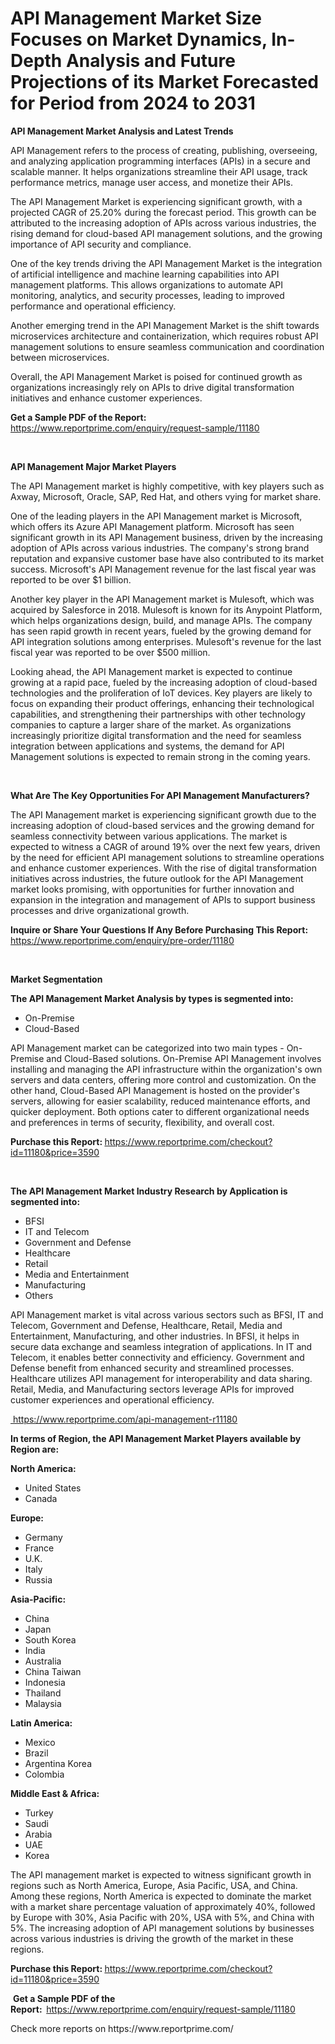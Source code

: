 <p><h1>API Management Market Size Focuses on Market Dynamics, In-Depth Analysis and Future Projections of its Market Forecasted for Period from 2024 to 2031</h1></p><p><strong>API Management Market Analysis and Latest Trends</strong></p>
<p><p>API Management refers to the process of creating, publishing, overseeing, and analyzing application programming interfaces (APIs) in a secure and scalable manner. It helps organizations streamline their API usage, track performance metrics, manage user access, and monetize their APIs.</p><p>The API Management Market is experiencing significant growth, with a projected CAGR of 25.20% during the forecast period. This growth can be attributed to the increasing adoption of APIs across various industries, the rising demand for cloud-based API management solutions, and the growing importance of API security and compliance.</p><p>One of the key trends driving the API Management Market is the integration of artificial intelligence and machine learning capabilities into API management platforms. This allows organizations to automate API monitoring, analytics, and security processes, leading to improved performance and operational efficiency.</p><p>Another emerging trend in the API Management Market is the shift towards microservices architecture and containerization, which requires robust API management solutions to ensure seamless communication and coordination between microservices.</p><p>Overall, the API Management Market is poised for continued growth as organizations increasingly rely on APIs to drive digital transformation initiatives and enhance customer experiences.</p></p>
<p><strong>Get a Sample PDF of the Report:&nbsp;</strong> <a href="https://www.reportprime.com/enquiry/request-sample/11180">https://www.reportprime.com/enquiry/request-sample/11180</a></p>
<p>&nbsp;</p>
<p><strong>API Management Major Market Players</strong></p>
<p><p>The API Management market is highly competitive, with key players such as Axway, Microsoft, Oracle, SAP, Red Hat, and others vying for market share. </p><p>One of the leading players in the API Management market is Microsoft, which offers its Azure API Management platform. Microsoft has seen significant growth in its API Management business, driven by the increasing adoption of APIs across various industries. The company's strong brand reputation and expansive customer base have also contributed to its market success. Microsoft's API Management revenue for the last fiscal year was reported to be over $1 billion.</p><p>Another key player in the API Management market is Mulesoft, which was acquired by Salesforce in 2018. Mulesoft is known for its Anypoint Platform, which helps organizations design, build, and manage APIs. The company has seen rapid growth in recent years, fueled by the growing demand for API integration solutions among enterprises. Mulesoft's revenue for the last fiscal year was reported to be over $500 million.</p><p>Looking ahead, the API Management market is expected to continue growing at a rapid pace, fueled by the increasing adoption of cloud-based technologies and the proliferation of IoT devices. Key players are likely to focus on expanding their product offerings, enhancing their technological capabilities, and strengthening their partnerships with other technology companies to capture a larger share of the market. As organizations increasingly prioritize digital transformation and the need for seamless integration between applications and systems, the demand for API Management solutions is expected to remain strong in the coming years.</p></p>
<p>&nbsp;</p>
<p><strong>What Are The Key Opportunities For API Management Manufacturers?</strong></p>
<p><p>The API Management market is experiencing significant growth due to the increasing adoption of cloud-based services and the growing demand for seamless connectivity between various applications. The market is expected to witness a CAGR of around 19% over the next few years, driven by the need for efficient API management solutions to streamline operations and enhance customer experiences. With the rise of digital transformation initiatives across industries, the future outlook for the API Management market looks promising, with opportunities for further innovation and expansion in the integration and management of APIs to support business processes and drive organizational growth.</p></p>
<p><strong>Inquire or Share Your Questions If Any Before Purchasing This Report:</strong> <a href="https://www.reportprime.com/enquiry/pre-order/11180">https://www.reportprime.com/enquiry/pre-order/11180</a></p>
<p>&nbsp;</p>
<p><strong>Market Segmentation</strong></p>
<p><strong>The API Management Market Analysis by types is segmented into:</strong></p>
<p><ul><li>On-Premise</li><li>Cloud-Based</li></ul></p>
<p><p>API Management market can be categorized into two main types - On-Premise and Cloud-Based solutions. On-Premise API Management involves installing and managing the API infrastructure within the organization's own servers and data centers, offering more control and customization. On the other hand, Cloud-Based API Management is hosted on the provider's servers, allowing for easier scalability, reduced maintenance efforts, and quicker deployment. Both options cater to different organizational needs and preferences in terms of security, flexibility, and overall cost.</p></p>
<p><strong>Purchase this Report:&nbsp;</strong><a href="https://www.reportprime.com/checkout?id=11180&price=3590">https://www.reportprime.com/checkout?id=11180&price=3590</a></p>
<p>&nbsp;</p>
<p><strong>The API Management Market Industry Research by Application is segmented into:</strong></p>
<p><ul><li>BFSI</li><li>IT and Telecom</li><li>Government and Defense</li><li>Healthcare</li><li>Retail</li><li>Media and Entertainment</li><li>Manufacturing</li><li>Others</li></ul></p>
<p><p>API Management market is vital across various sectors such as BFSI, IT and Telecom, Government and Defense, Healthcare, Retail, Media and Entertainment, Manufacturing, and other industries. In BFSI, it helps in secure data exchange and seamless integration of applications. In IT and Telecom, it enables better connectivity and efficiency. Government and Defense benefit from enhanced security and streamlined processes. Healthcare utilizes API management for interoperability and data sharing. Retail, Media, and Manufacturing sectors leverage APIs for improved customer experiences and operational efficiency.</p></p>
<p><a href="https://www.reportprime.com/api-management-r11180">&nbsp;https://www.reportprime.com/api-management-r11180</a></p>
<p><strong>In terms of Region, the API Management Market Players available by Region are:</strong></p>
<p>
    <p> <strong> North America: </strong>
        <ul>
            <li>United States</li>
            <li>Canada</li>
        </ul>
        </p> 
    <p> <strong> Europe: </strong>
        <ul>
            <li>Germany</li>
            <li>France</li>
            <li>U.K.</li>
            <li>Italy</li>
            <li>Russia</li>
        </ul>
        </p> 
    <p> <strong> Asia-Pacific: </strong>
        <ul>
            <li>China</li>
            <li>Japan</li>
            <li>South Korea</li>
            <li>India</li>
            <li>Australia</li>
            <li>China Taiwan</li>
            <li>Indonesia</li>
            <li>Thailand</li>
            <li>Malaysia</li>
        </ul>
        </p> 
    <p> <strong> Latin America: </strong>
        <ul>
            <li>Mexico</li>
            <li>Brazil</li>
            <li>Argentina Korea</li>
            <li>Colombia</li>
        </ul>
        </p> 
    <p> <strong> Middle East & Africa: </strong>
        <ul>
            <li>Turkey</li>
            <li>Saudi</li>
            <li>Arabia</li>
            <li>UAE</li>
            <li>Korea</li>
        </ul>
    </p>
    </p>
<p><p>The API management market is expected to witness significant growth in regions such as North America, Europe, Asia Pacific, USA, and China. Among these regions, North America is expected to dominate the market with a market share percentage valuation of approximately 40%, followed by Europe with 30%, Asia Pacific with 20%, USA with 5%, and China with 5%. The increasing adoption of API management solutions by businesses across various industries is driving the growth of the market in these regions.</p></p>
<p><strong>Purchase this Report: </strong><a href="https://www.reportprime.com/checkout?id=11180&price=3590">https://www.reportprime.com/checkout?id=11180&price=3590</a></p>
<p>&nbsp;<strong>Get a Sample PDF of the Report:&nbsp;&nbsp;</strong><a href="https://www.reportprime.com/enquiry/request-sample/11180">https://www.reportprime.com/enquiry/request-sample/11180</a></p>
<p><strong></strong></p>
<p>Check more reports on https://www.reportprime.com/</p>
